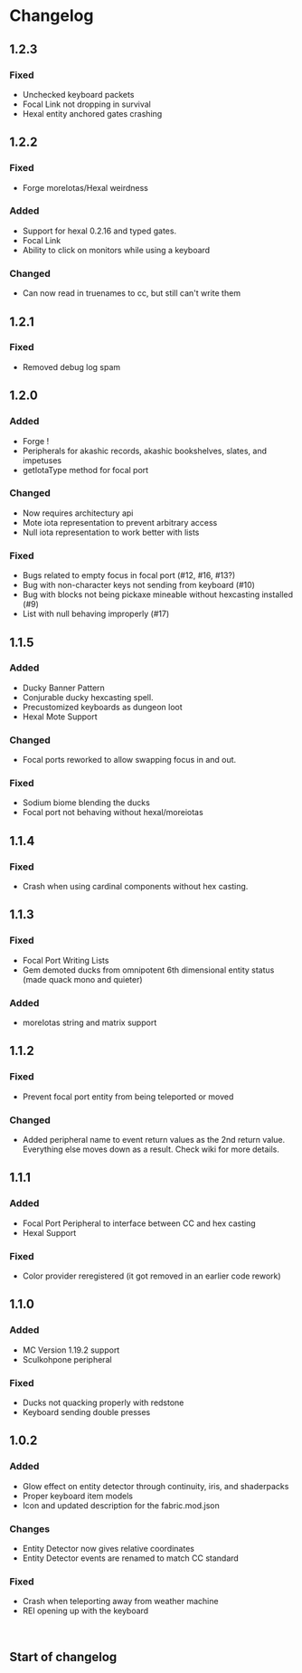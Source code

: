 # Changelog

## 1.2.3

### Fixed

- Unchecked keyboard packets
- Focal Link not dropping in survival
- Hexal entity anchored gates crashing

## 1.2.2

### Fixed

- Forge moreIotas/Hexal weirdness

### Added

- Support for hexal 0.2.16 and typed gates.
- Focal Link
- Ability to click on monitors while using a keyboard

### Changed

- Can now read in truenames to cc, but still can't write them

## 1.2.1

### Fixed

- Removed debug log spam

## 1.2.0

### Added

- Forge !
- Peripherals for akashic records, akashic bookshelves, slates, and impetuses
- getIotaType method for focal port

### Changed

- Now requires architectury api
- Mote iota representation to prevent arbitrary access
- Null iota representation to work better with lists

### Fixed

- Bugs related to empty focus in focal port (#12, #16, #13?)
- Bug with non-character keys not sending from keyboard (#10)
- Bug with blocks not being pickaxe mineable without hexcasting installed (#9)
- List with null behaving improperly (#17)

## 1.1.5

### Added

- Ducky Banner Pattern
- Conjurable ducky hexcasting spell.
- Precustomized keyboards as dungeon loot
- Hexal Mote Support

### Changed

- Focal ports reworked to allow swapping focus in and out.

### Fixed

- Sodium biome blending the ducks
- Focal port not behaving without hexal/moreiotas

## 1.1.4

### Fixed

- Crash when using cardinal components without hex casting.

## 1.1.3

### Fixed

- Focal Port Writing Lists
- Gem demoted ducks from omnipotent 6th dimensional entity status (made quack mono and quieter)

### Added

- moreIotas string and matrix support

## 1.1.2

### Fixed
- Prevent focal port entity from being teleported or moved

### Changed
- Added peripheral name to event return values as the 2nd return value. Everything else moves down as a result. Check wiki for more details.

## 1.1.1

### Added
- Focal Port Peripheral to interface between CC and hex casting
- Hexal Support

### Fixed
- Color provider reregistered (it got removed in an earlier code rework)

## 1.1.0

### Added
- MC Version 1.19.2 support
- Sculkohpone peripheral

### Fixed
- Ducks not quacking properly with redstone
- Keyboard sending double presses

## 1.0.2

### Added
- Glow effect on entity detector through continuity, iris, and shaderpacks
- Proper keyboard item models
- Icon and updated description for the fabric.mod.json

### Changes
- Entity Detector now gives relative coordinates
- Entity Detector events are renamed to match CC standard

### Fixed
- Crash when teleporting away from weather machine
- REI opening up with the keyboard

<br>

## Start of changelog